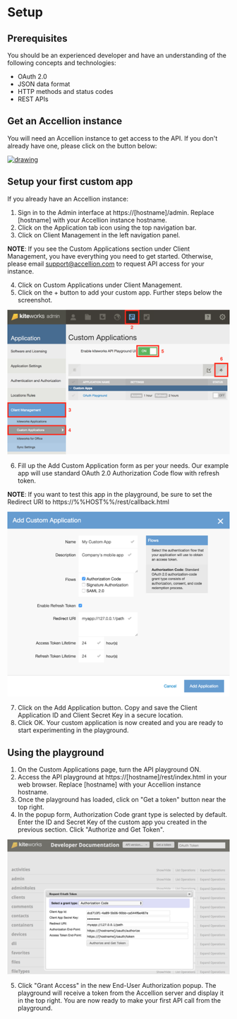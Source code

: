 # Setup

## Prerequisites
You should be an experienced developer and have an understanding of the following concepts and technologies:

* OAuth 2.0
* JSON data format
* HTTP methods and status codes
* REST APIs

## Get an Accellion instance
You will need an Accellion instance to get access to the API. If you don't already have one, please click on the button below:

<a href="https://info.accellion.com/demo-request?ref=api-guide-setup" target="_blank"><img src="images/get-a-demo.png" alt="drawing" width="90px"/></a>

## Setup your first custom app
If you already have an Accellion instance:

1. Sign in to the Admin interface at https://[hostname]/admin. Replace [hostname] with your Accellion instance hostname.
2. Click on the Application tab icon using the top navigation bar.
3. Click on Client Management in the left navigation panel.
 
 **NOTE**: If you see the Custom Applications section under Client Management, you have everything you need to get started. Otherwise, please email <support@accellion.com> to request API access for your instance.
 
4. Click on Custom Applications under Client Management.
5. Click on the + button to add your custom app. Further steps below the screenshot.
 
 ![](../images/navigation-custom-apps.png)
 
6. Fill up the Add Custom Application form as per your needs. Our example app will use standard OAuth 2.0 Authorization Code flow with refresh token. 
 
 **NOTE**: If you want to test this app in the playground, be sure to set the Redirect URI to https://%%HOST%%/rest/callback.html
 
 ![](../images/custom-app-form.png)
 
7. Click on the Add Application button. Copy and save the Client Application ID and Client Secret Key in a secure location.
8. Click OK. Your custom application is now created and you are ready to start experimenting in the playground.

## Using the playground
1. On the Custom Applications page, turn the API playground ON.
2. Access the API playground at https://[hostname]/rest/index.html in your web browser. Replace [hostname] with your Accellion instance hostname.
3. Once the playground has loaded, click on "Get a token" button near the top right.
4. In the popup form, Authorization Code grant type is selected by default. Enter the ID and Secret Key of the custom app you created in the previous section. Click "Authorize and Get Token".
 
 ![](../images/playground-get-token.png)
 
5. Click "Grant Access" in the new End-User Authorization popup. The playground will receive a token from the Accellion server and display it in the top right. You are now ready to make your first API call from the playground.
